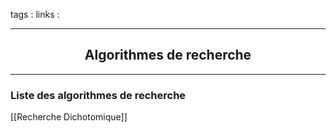 tags : 
links :

****

<h2 style="text-align: center;"> Algorithmes de recherche </h2>

****


### Liste des algorithmes de recherche 

[[Recherche Dichotomique]]